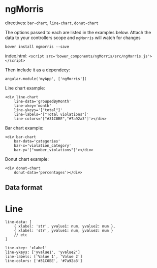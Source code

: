 ngMorris
========

directives: `bar-chart`, `line-chart`, `donut-chart`

The options passed to each are listed in the examples below. Attach the data to your controllers scope and `ngMorris` will watch for changes

`bower install ngmorris --save`

index.html:
`<script src='bower_components/ngMorris/src/ngMorris.js'></script>`

Then include it as a dependecy:

`angular.module('myApp', ['ngMorris'])`

Line chart example:

```
<div line-chart 
	line-data='groupedByMonth' 
	line-xkey='month' 
	line-ykeys='["total"]'
	line-labels='["Total violations"]'
    line-colors='["#31C0BE","#7a92a3"]'></div>
```

Bar chart example:

```
<div bar-chart 
	bar-data='categories' 
	bar-x='violation_category' 
	bar-y='["number_violations"]'></div>
```

Donut chart example:

```
<div donut-chart
	donut-data='percentages'></div>
```

## Data format

# Line

```
line-data: [
	{ xlabel: 'str', yvalue1: num, yvalue2: num },
	{ xlabel: 'str', yvalue1: num, yvalue2: num }
	// etc
]

line-xkey: 'xlabel'
line-ykeys: ['yvalue1', 'yvalue2']
line-labels: ['Value 1', 'Value 2']
line-colors: ['#31C0BE', '#7a92a3']
```